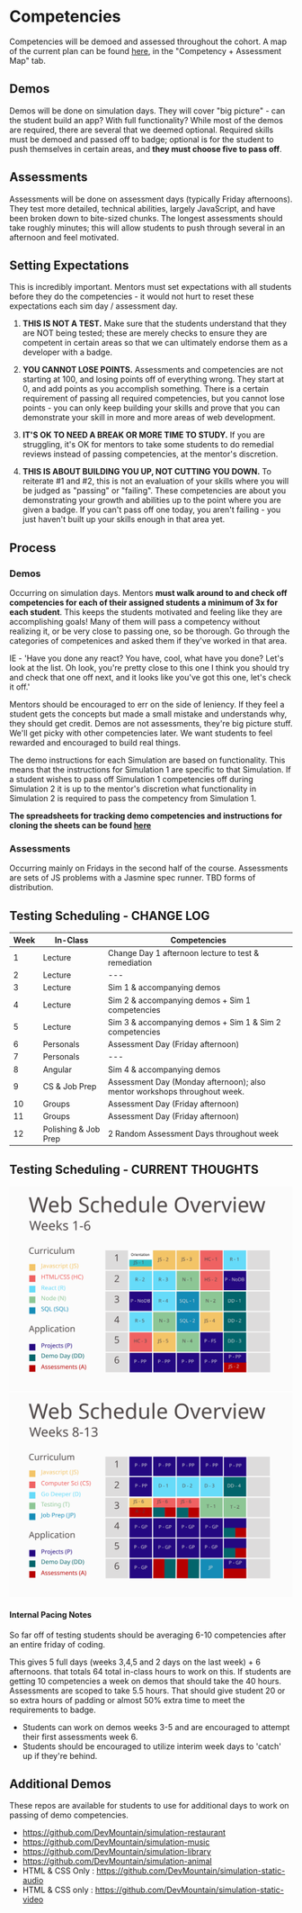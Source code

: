<h1>Competencies</h1>

Competencies will be demoed and assessed throughout the cohort. A map of the current plan can be found [here](https://docs.google.com/spreadsheets/d/1SrbTzQdwkpuuzpOryp1dnKq21rdwCbFST3gV_oCnujc/edit#gid=422070687), in the "Competency + Assessment Map" tab.


## Demos

Demos will be done on simulation days. They will cover "big picture" - can the student build an app? With full functionality? While most of the demos are required, there are several that we deemed optional. Required skills must be demoed and passed off to badge; optional is for the student to push themselves in certain areas, and <strong>they must choose five to pass off</strong>.


## Assessments

Assessments will be done on assessment days (typically Friday afternoons). They test more detailed, technical abilities, largely JavaScript, and have been broken down to bite-sized chunks. The longest assessments should take roughly minutes; this will allow students to push through several in an afternoon and feel motivated.


## Setting Expectations

This is incredibly important. Mentors must set expectations with all students before they do the competencies - it would not hurt to reset these expectations each sim day / assessment day.

1. <strong>THIS IS NOT A TEST.</strong> Make sure that the students understand that they are NOT being tested; these are merely checks to ensure they are competent in certain areas so that we can ultimately endorse them as a developer with a badge. 

2. <strong>YOU CANNOT LOSE POINTS.</strong> Assessments and competencies are not starting at 100, and losing points off of everything wrong. They start at 0, and add points as you accomplish something. There is a certain requirement of passing all required competencies, but you cannot lose points - you can only keep building your skills and prove that you can demonstrate your skill in more and more areas of web development.

3. <strong>IT'S OK TO NEED A BREAK OR MORE TIME TO STUDY.</strong> If you are struggling, it's OK for mentors to take some students to do remedial reviews instead of passing competencies, at the mentor's discretion.

4. <strong>THIS IS ABOUT BUILDING YOU UP, NOT CUTTING YOU DOWN.</strong> To reiterate #1 and #2, this is not an evaluation of your skills where you will be judged as "passing" or "failing". These competencies are about you demonstrating your growth and abilities up to the point where you are given a badge. If you can't pass off one today, you aren't failing - you just haven't built up your skills enough in that area yet. 


## Process

### Demos 
Occurring on simulation days. Mentors <strong>must walk around to and check off competencies for each of their assigned students a minimum of 3x for each student</strong>. This keeps the students motivated and feeling like they are accomplishing goals! Many of them will pass a competency without realizing it, or be very close to passing one, so be thorough. Go through the categories of competenices and asked them if they've worked in that area.  

IE - 'Have you done any react? You have, cool, what have you done?  Let's look at the list.  Oh look, you're pretty close to this one I think you should try and check that one off next, and it looks like you've got this one, let's check it off.' 

Mentors should be encouraged to err on the side of leniency.  If they feel a student gets the concepts but made a small mistake and understands why, they should get credit.  Demos are not assessments, they're big picture stuff.  We'll get picky with other competencies later.  We want students to feel rewarded and encouraged to build real things.

The demo instructions for each Simulation are based on functionality. This means that the instructions for Simulation 1 are specific to that Simulation. If a student wishes to pass off Simulation 1 competencies off during Simulation 2 it is up to the mentor's discretion what functionality in Simulation 2 is required to pass the competency from Simulation 1.

<strong>The spreadsheets for tracking demo competencies and instructions for cloning the sheets can be found [here](https://drive.google.com/drive/u/1/folders/1Zar-r4m9wki8lAqkoLrW9xTFFRiLBYrD) </strong>

### Assessments
Occurring mainly on Fridays in the second half of the course. Assessments are sets of JS problems with a Jasmine spec runner. TBD forms of distribution.

## Testing Scheduling - CHANGE LOG

Week | In-Class | Competencies
--- | --- | ---
 1 | Lecture | Change Day 1 afternoon lecture to test & remediation
 2 | Lecture | ---
 3 | Lecture | Sim 1 & accompanying demos
 4 | Lecture | Sim 2 & accompanying demos + Sim 1 competencies
 5 | Lecture | Sim 3 & accompanying demos + Sim 1 & Sim 2 competencies
 6 | Personals | Assessment Day (Friday afternoon)
 7 | Personals | ---
 8 | Angular | Sim 4 & accompanying demos
 9 | CS & Job Prep | Assessment Day (Monday afternoon); also mentor workshops throughout week.
10 | Groups | Assessment Day (Friday afternoon)
11 | Groups | Assessment Day (Friday afternoon)
12 | Polishing & Job Prep | 2 Random Assessment Days throughout week

## Testing Scheduling - CURRENT THOUGHTS

<img src="./images/Web Schedule Overview (1).svg"/>
<img src="./images/Web Schedule Overview (2).svg"/>

#### Internal Pacing Notes

So far off of testing students should be averaging 6-10 competencies after an entire friday of coding.  

This gives 5 full days (weeks 3,4,5 and 2 days on the last week) + 6 afternoons.
that totals 64 total in-class hours to work on this.
If students are getting 10 competencies a week on demos that should take the 40 hours.
Assessments are scoped to take 5.5 hours. 
That should give student 20 or so extra hours of padding or almost 50% extra time to meet the requirements to badge.

* Students can work on demos weeks 3-5 and are encouraged to attempt their first assessments week 6.
* Students should be encouraged to utilize interim week days to 'catch' up if they're behind.  


## Additional Demos

These repos are available for students to use for additional days to work on passing of demo competencies.

* https://github.com/DevMountain/simulation-restaurant
* https://github.com/DevMountain/simulation-music
* https://github.com/DevMountain/simulation-library
* https://github.com/DevMountain/simulation-animal
* HTML & CSS Only : https://github.com/DevMountain/simulation-static-audio
* HTML & CSS only : https://github.com/DevMountain/simulation-static-video

